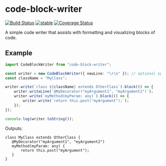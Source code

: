 code-block-writer
=================

[![Build Status](https://travis-ci.org/dsherret/code-block-writer.svg)](https://travis-ci.org/dsherret/code-block-writer)
[![stable](http://badges.github.io/stability-badges/dist/stable.svg)](http://github.com/badges/stability-badges)
[![Coverage Status](https://coveralls.io/repos/dsherret/code-block-writer/badge.svg?branch=master&service=github)](https://coveralls.io/github/dsherret/code-block-writer?branch=master)

A simple code writer that assists with formatting and visualizing blocks of code.

## Example

```typescript
import CodeBlockWriter from "code-block-writer";

const writer = new CodeBlockWriter({ newLine: "\r\n" }); // optional options (newLine defaults to "\n")
const className = "MyClass";

writer.write(`class ${className} extends OtherClass`).block(() => {
    writer.writeLine(`@MyDecorator("myArgument1", "myArgument2")`);
    writer.write(`myMethod(myParam: any)`).block(() => {
        writer.write(`return this.post("myArgument");`);
    });
});

console.log(writer.toString());
```

Outputs:

```text
class MyClass extends OtherClass {
   @MyDecorator("myArgument1", "myArgument2")
   myMethod(myParam: any) {
       return this.post("myArgument");
   }
}
```
